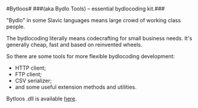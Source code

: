#Bytloos#
###(aka Bydlo Tools) – essential bydlocoding kit.###

"Bydlo" in some Slavic languages means large crowd of working class people.

The bydlocoding literally means codecrafting for small business needs. It's generally cheap, fast and based on reinvented wheels.

So there are some tools for more flexible bydlocoding development:
* HTTP client;
* FTP client;
* CSV serializer;
* and some useful extension methods and utilities.

Bytloos .dll is available [here](https://github.com/Danand/Bytloos/raw/master/Build/NET40/Bytloos.dll).